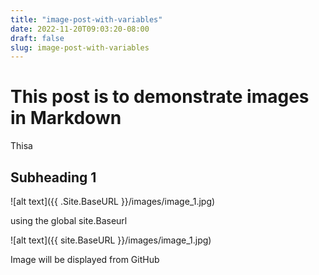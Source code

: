 ```yaml
---
title: "image-post-with-variables"
date: 2022-11-20T09:03:20-08:00
draft: false
slug: image-post-with-variables
---
```

# This post is to demonstrate images in Markdown

Thisa


## Subheading 1
<!-- Base URL: {{ .Site.BaseURL }} -->

![alt text]({{ .Site.BaseURL }}/images/image_1.jpg)

using the global site.Baseurl

![alt text]({{ site.BaseURL }}/images/image_1.jpg)

Image will be displayed from GitHub
